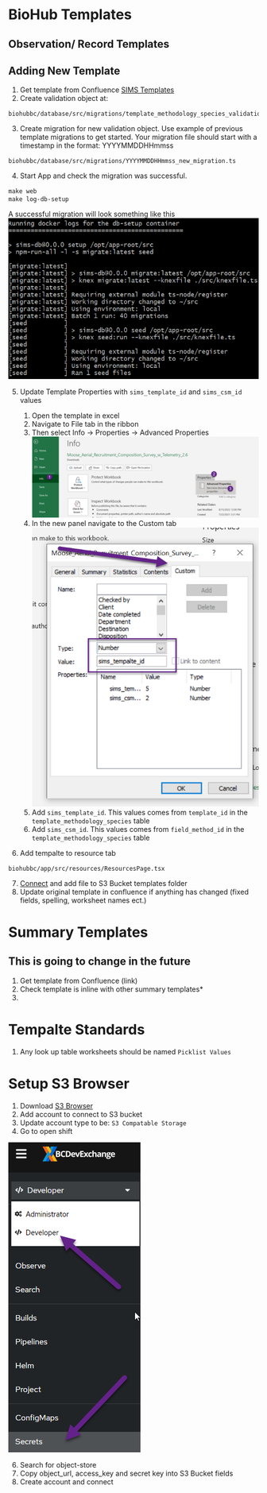 # BioHub Templates
## Observation/ Record Templates
## Adding New Template

1. Get template from Confluence [SIMS Templates](https://apps.nrs.gov.bc.ca/int/confluence/display/TASHIS/SIMS+Templates)
2. Create validation object at:
```
biohubbc/database/src/migrations/template_methodology_species_validations/new_template.ts
```
3. Create migration for new validation object. Use example of previous template migrations to get started. Your migration file should start with a timestamp in the format: YYYYMMDDHHmmss
```
biohubbc/database/src/migrations/YYYYMMDDHHmmss_new_migration.ts
```
4. Start App and check the migration was successful.
```
make web
make log-db-setup
```


A successful migration will look something like this
![Successful Migration](./images/templates/successful%20migration.png)

5. Update Template Properties with `sims_template_id` and `sims_csm_id` values
    1. Open the template in excel
    2. Navigate to File tab in the ribbon
    3. Then select Info -> Properties -> Advanced Properties
![Advanced Properties](./images/templates/advanced%20properties.png)
    4. In the new panel navigate to the Custom tab
    ![Custom Tab](./images/templates/custom%20tab.png)
    5. Add `sims_template_id`. This values comes from `template_id` in the `template_methodology_species` table
    6. Add `sims_csm_id`. This values comes from `field_method_id` in the `template_methodology_species` table

6. Add tempalte to resource tab
```
biohubbc/app/src/resources/ResourcesPage.tsx
```
7. [Connect](#setup-s3-browser) and add file to S3 Bucket templates folder
11. Update original template in confluence if anything has changed (fixed fields, spelling, worksheet names ect.)



# Summary Templates
## This is going to change in the future
1. Get template from Confluence (link)
2. Check template is inline with other summary templates*
3. 
# Tempalte Standards
1. Any look up table worksheets should be named `Picklist Values`


# Setup S3 Browser

1. Download [S3 Browser](https://s3browser.com/)
2. Add account to connect to S3 bucket
3. Update account type to be: `S3 Compatable Storage`
4. Go to open shift

![Open Shift Secrets](./images/templates/open%20shift%20secrets.png)

6. Search for object-store
7. Copy object_url, access_key and secret key into S3 Bucket fields
8. Create account and connect